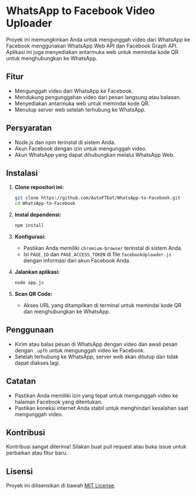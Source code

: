 # WhatsApp to Facebook Video Uploader

Proyek ini memungkinkan Anda untuk mengunggah video dari WhatsApp ke Facebook menggunakan WhatsApp Web API dan Facebook Graph API. Aplikasi ini juga menyediakan antarmuka web untuk memindai kode QR untuk menghubungkan ke WhatsApp.

## Fitur

- Mengunggah video dari WhatsApp ke Facebook.
- Mendukung pengunggahan video dari pesan langsung atau balasan.
- Menyediakan antarmuka web untuk memindai kode QR.
- Menutup server web setelah terhubung ke WhatsApp.

## Persyaratan

- Node.js dan npm terinstal di sistem Anda.
- Akun Facebook dengan izin untuk mengunggah video.
- Akun WhatsApp yang dapat dihubungkan melalui WhatsApp Web.

## Instalasi

1. **Clone repositori ini:**

   ```bash
   git clone https://github.com/AutoFTbot/WhatsApp-to-Facebook.git
   cd WhatsApp-to-Facebook
   ```

2. **Instal dependensi:**

   ```bash
   npm install
   ```

3. **Konfigurasi:**

   - Pastikan Anda memiliki `chromium-browser` terinstal di sistem Anda.
   - Isi `PAGE_ID` dan `PAGE_ACCESS_TOKEN` di file `facebookUploader.js` dengan informasi dari akun Facebook Anda.

4. **Jalankan aplikasi:**

   ```bash
   node app.js
   ```

5. **Scan QR Code:**

   - Akses URL yang ditampilkan di terminal untuk memindai kode QR dan menghubungkan ke WhatsApp.

## Penggunaan

- Kirim atau balas pesan di WhatsApp dengan video dan awali pesan dengan `.upfb` untuk mengunggah video ke Facebook.
- Setelah terhubung ke WhatsApp, server web akan ditutup dan tidak dapat diakses lagi.

## Catatan

- Pastikan Anda memiliki izin yang tepat untuk mengunggah video ke halaman Facebook yang ditentukan.
- Pastikan koneksi internet Anda stabil untuk menghindari kesalahan saat mengunggah video.

## Kontribusi

Kontribusi sangat diterima! Silakan buat pull request atau buka issue untuk perbaikan atau fitur baru.

## Lisensi

Proyek ini dilisensikan di bawah [MIT License](LICENSE).
